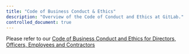 ```yaml
---
title: "Code of Business Conduct & Ethics"
description: "Overview of the Code of Conduct and Ethics at GitLab."
controlled_document: true
---
```


Please refer to our [Code of Business Conduct and Ethics for Directors, Officers, Employees and Contractors](https://s204.q4cdn.com/984476563/files/doc_downloads/govdoc/GitLab-Code-of-Business-Conduct-Ethics-2024-06-25.pdf)
